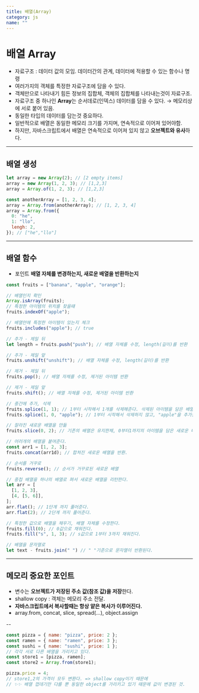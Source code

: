 ```yaml
---
title: 배열(Array)
category: js
name: ""
---
```


# 배열 Array

- 자료구조 : 데이터 값의 모임. 데이터간의 관계, 데이터에 적용할 수 있는 함수나 명령
- 여러가지의 객체를 특정한 자료구조에 담을 수 있다.
- 객체만으로 나타내기 힘든 정보의 집합체, 객체의 집합체를 나타내는것이 자료구조.
- 자료구조 중 하나인 **Array**는 순서데로(인덱스) 데이터를 담을 수 있다. → 메모리상에 서로 붙어 있음.
- 동일한 타입의 데이터를 담는것 중요하다.
- 일반적으로 배열은 동일한 메모리 크기를 가지며, 연속적으로 이어져 있어야함.
- 하지만, 자바스크립트에서 배열은 연속적으로 이어져 있지 않고 **오브젝트와 유사**하다.

---

## 배열 생성

```javascript
let array = new Array(2); // [2 empty items]
array = new Array(1, 2, 3); // [1,2,3]
array = Array.of(1, 2, 3); // [1,2,3]

const anotherArray = [1, 2, 3, 4];
array = Array.from(anotherArray); // [1, 2, 3, 4]
array = Array.from({
  0: "he",
  1: "llo",
  lengh: 2,
}); // ["he","llo"]
```

---

## 배열 함수

- 포인트 **배열 자체를 변경하는지, 새로운 배열을 반환하는지**

```javascript
const fruits = ["banana", "apple", "orange"];

// 배열인지 확인
Array.isArray(fruits);
// 특정한 아이템의 위치를 찾을떄
fruits.indexOf("apple");

// 배열안에 특정한 아이템이 있는지 체크
fruits.includes("apple"); // true

// 추가 - 제일 뒤
let length = fruits.push("push"); // 배열 자체를 수정, length(길이)를 반환

// 추가 - 제일 앞
fruits.unshift("unshift"); // 배열 자체를 수정, length(길이)를 반환

// 제거 - 제일 뒤
fruits.pop(); // 배열 자체를 수정, 제거된 아이템 반환

// 제거 - 제일 앞
fruits.shift(); // 배열 자체를 수정, 제거된 아이템 반환

// 중간에 추가, 삭제
fruits.splice(1, 1); // 1부터 시작해서 1개를 삭제해준다. 삭제된 아이템을 담은 배열이 반환됨.
fruits.splice(1, 0, "apple"); // 1부터 시작해서 삭제하지 않고, "apple"을 추가함.

// 잘라진 새로운 배열을 만듦
fruits.slice(0, 2); // 기존의 배열은 유지한체, 0부터1까지의 아이템을 담은 새로운 배열을 반환

// 어러개의 배열을 붙여준다.
const arr1 = [1, 2, 3];
fruits.concat(arr1d); // 합쳐진 새로운 배열을 반환.

// 순서를 거꾸로
fruits.reverse(); // 순서가 거꾸로된 새로운 배열

// 중첩 배열을 하나의 배열로 펴서 새로운 배열을 리턴한다.
let arr = [
  [1, 2, 3],
  [4, [5, 6]],
];
arr.flat(); // 1단계 까지 풀어준다.
arr.flat(2); // 2단계 까지 풀어준다.

// 특정한 값으로 배열을 채우기, 배열 자체를 수정한다.
fruits.fill(0); // 0값으로 채워진다.
fruits.fill("s", 1, 3); // s값으로 1부터 3까지 채워진다.

// 배열을 문자열로
let text - fruits.join(" ") // " "기준으로 문자열이 반환된다.
```

---

## 메모리 중요한 포인트

- 변수는 **오브젝트가 저장된 주소 값(참조 값)을 저장**한다.
- shallow copy : 객체는 메모리 주소 전달.
- **자바스크립트에서 복사할때는 항상 얕은 복사가 이루어진다.**
- array.from, concat, slice, spread(...), object.assign

-- <br />

```javascript
const pizza = { name: "pizza", price: 2 };
const ramen = { name: "ramen", price: 3 };
const sushi = { name: "sushi", price: 1 };
// 각각 서로 다른 배열을 가리키고 있다.
const store1 = [pizza, ramen];
const store2 = Array.from(store1);

pizza.price = 4;
// store1,2의 가격이 모두 변환다. => shallow copy이기 때문에
// ✨✨ 배열 껍데기만 다를 뿐 동일한 object를 가리키고 있기 때문에 값이 변경된 것.
```
